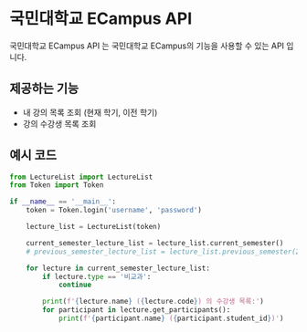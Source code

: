 # 국민대학교 ECampus API

국민대학교 ECampus API 는 국민대학교 ECampus의 기능을 사용할 수 있는 API 입니다.

## 제공하는 기능

- 내 강의 목록 조회 (현재 학기, 이전 학기)
- 강의 수강생 목록 조회

## 예시 코드

```py
from LectureList import LectureList
from Token import Token

if __name__ == '__main__':
    token = Token.login('username', 'password')

    lecture_list = LectureList(token)

    current_semester_lecture_list = lecture_list.current_semester()
    # previous_semester_lecture_list = lecture_list.previous_semester(2024, Semester.FIRST)

    for lecture in current_semester_lecture_list:
        if lecture.type == '비교과':
            continue

        print(f'{lecture.name} ({lecture.code}) 의 수강생 목록:')
        for participant in lecture.get_participants():
            print(f'{participant.name} ({participant.student_id})')
```
